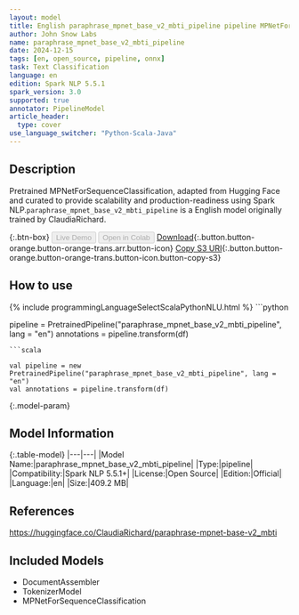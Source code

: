 ```yaml
---
layout: model
title: English paraphrase_mpnet_base_v2_mbti_pipeline pipeline MPNetForSequenceClassification from ClaudiaRichard
author: John Snow Labs
name: paraphrase_mpnet_base_v2_mbti_pipeline
date: 2024-12-15
tags: [en, open_source, pipeline, onnx]
task: Text Classification
language: en
edition: Spark NLP 5.5.1
spark_version: 3.0
supported: true
annotator: PipelineModel
article_header:
  type: cover
use_language_switcher: "Python-Scala-Java"
---
```


## Description

Pretrained MPNetForSequenceClassification, adapted from Hugging Face and curated to provide scalability and production-readiness using Spark NLP.`paraphrase_mpnet_base_v2_mbti_pipeline` is a English model originally trained by ClaudiaRichard.

{:.btn-box}
<button class="button button-orange" disabled>Live Demo</button>
<button class="button button-orange" disabled>Open in Colab</button>
[Download](https://s3.amazonaws.com/auxdata.johnsnowlabs.com/public/models/paraphrase_mpnet_base_v2_mbti_pipeline_en_5.5.1_3.0_1734295052150.zip){:.button.button-orange.button-orange-trans.arr.button-icon}
[Copy S3 URI](s3://auxdata.johnsnowlabs.com/public/models/paraphrase_mpnet_base_v2_mbti_pipeline_en_5.5.1_3.0_1734295052150.zip){:.button.button-orange.button-orange-trans.button-icon.button-copy-s3}

## How to use



<div class="tabs-box" markdown="1">
{% include programmingLanguageSelectScalaPythonNLU.html %}
```python

pipeline = PretrainedPipeline("paraphrase_mpnet_base_v2_mbti_pipeline", lang = "en")
annotations =  pipeline.transform(df)   

```
```scala

val pipeline = new PretrainedPipeline("paraphrase_mpnet_base_v2_mbti_pipeline", lang = "en")
val annotations = pipeline.transform(df)

```
</div>

{:.model-param}
## Model Information

{:.table-model}
|---|---|
|Model Name:|paraphrase_mpnet_base_v2_mbti_pipeline|
|Type:|pipeline|
|Compatibility:|Spark NLP 5.5.1+|
|License:|Open Source|
|Edition:|Official|
|Language:|en|
|Size:|409.2 MB|

## References

https://huggingface.co/ClaudiaRichard/paraphrase-mpnet-base-v2_mbti

## Included Models

- DocumentAssembler
- TokenizerModel
- MPNetForSequenceClassification